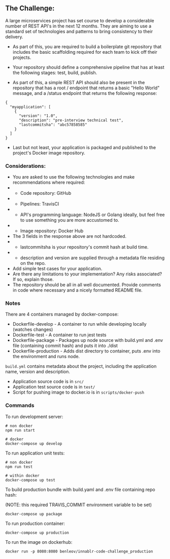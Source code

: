 ## The Challenge:

A large microservices project has set course to develop a considerable number of REST API's 
in the next 12 months. They are aiming to use a standard set of technologies and patterns to 
bring consistency to their delivery.

- As part of this, you are required to build a boilerplate git repository that includes the 
basic scaffolding required for each team to kick off their projects.

- Your repository should define a comprehensive pipeline that has at least the following 
stages: test, build, publish.

- As part of this, a simple REST API should also be present in the repository that has a 
root / endpoint that returns a basic "Hello World" message, and a /status endpoint that 
returns the following response:

```
{
  "myapplication": [
    {
      "version": "1.0",
      "description": "pre-interview technical test",
      "lastcommitsha": "abc57858585"
    }
  ]
}
```

- Last but not least, your application is packaged and published to the project's Docker 
image repository.

### Considerations:

- You are asked to use the following technologies and make recommendations where required:
- - Code repository: GitHub
- - Pipelines: TravisCI
- - API's programming language: NodeJS or Golang ideally, but feel free to use something you are more 
accustomed to.
- - Image repository: Docker Hub
- The 3 fields in the response above are not hardcoded.
- - lastcommitsha is your repository's commit hash at build time.
- - description and version are supplied through a metadata file residing on the repo.
- Add simple test cases for your application.
- Are there any limitations to your implementation? Any risks associated? If so, explain those.
- The repository should be all in all well documented. Provide comments in code where necessary and a nicely formatted README file.

### Notes

There are 4 containers managed by docker-compose:

- Dockerfile-develop - A container to run while developing locally (watches changes)
- Dockerfile-test - A container to run jest tests
- Dockerfile-package - Packages up node source with build.yml and .env file (containing commit hash) and puts it into ./dist
- Dockerfile-production - Adds dist directory to container, puts .env into the environment and runs node.

```build.yml``` contains metadata about the project, including the application name, version and description.

- Application source code is in ```src/```
- Application test source code is in ```test/```
- Script for pushing image to docker.io is in ```scripts/docker-push```

### Commands

To run development server:

```$command
# non docker
npm run start 

# docker
docker-compose up develop
```

To run application unit tests:

```$command
# non docker
npm run test

# within docker
docker-compose up test
```

To build production bundle with build.yaml and .env file containing repo hash:

(NOTE: this required TRAVIS_COMMIT environment variable to be set)

```$command
docker-compose up package
```

To run production container:

```$command
docker-compose up production
```

To run the image on dockerhub:

```$command
docker run -p 8080:8080 benleov/innablr-code-challenge_production
```
